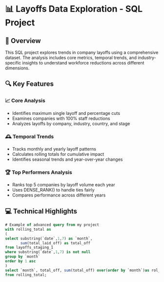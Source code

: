 # 📊 Layoffs Data Exploration - SQL Project

## 🌟 Overview
This SQL project explores trends in company layoffs using a comprehensive dataset. The analysis includes core metrics, temporal trends, and industry-specific insights to understand workforce reductions across different dimensions.

## 🔍 Key Features

### 📈 Core Analysis
- Identifies maximum single layoff and percentage cuts
- Examines companies with 100% staff reductions
- Analyzes layoffs by company, industry, country, and stage

### 🕰️ Temporal Trends
- Tracks monthly and yearly layoff patterns
- Calculates rolling totals for cumulative impact
- Identifies seasonal trends and year-over-year changes

### 🏆 Top Performers Analysis
- Ranks top 5 companies by layoff volume each year
- Uses DENSE_RANK() to handle ties fairly
- Compares performance across different years

## 💻 Technical Highlights

```sql
# Example of advanced query from my project
with rolling_total as
(
select substring(`date`,1,7) as `month`,
       sum(total_laid_off) as total_off
from layoffs_staging_1
where substring(`date`,1,7) is not null
group by `month`
order by 1 asc 
)
select `month`, total_off, sum(total_off) over(order by `month`)as rol_total
from rolling_total;
